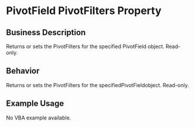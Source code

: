 # PivotField PivotFilters Property

## Business Description
Returns or sets the PivotFilters for the specified PivotField object. Read-only.

## Behavior
Returns or sets the PivotFilters for the specifiedPivotFieldobject. Read-only.

## Example Usage
No VBA example available.